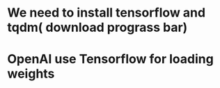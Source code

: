 # We need to install tensorflow and tqdm( download prograss bar)
# OpenAI use Tensorflow for loading weights 
